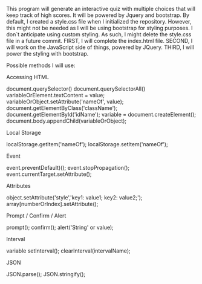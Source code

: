This program will generate an interactive quiz with multiple choices that will keep track of high scores.
It will be powered by Jquery and bootstrap.
By default, I created a style.css file when I initialized the repository. However, this might not be needed as I will be using bootstrap for styling purposes. I don´t anticipate using custom styling.
As such, I might delete the style.css file in a future commit.
FIRST, I will complete the index.html file.
SECOND, I will work on the JavaScript side of things, powered by JQuery.
THIRD, I will power the styling with bootstrap.

Possible methods I will use:

Accessing HTML

document.querySelector()
document.querySelectorAll()
variableOrElement.textContent = value;
variableOrObject.setAttribute('nameOf', value);
document.getElementByClass('className');
document.getElementById('idName');
variable = document.createElement();
document.body.appendChild(variableOrObject);

Local Storage

localStorage.getItem('nameOf');
localStorage.setItem('nameOf');

Event

event.preventDefault)();
event.stopPropagation();
event.currentTarget.setAttribute();

Attributes

object.setAttribute('style','key1: value1; key2: value2;');
array[numberOrIndex].setAttribute();

Prompt / Confirm / Alert

prompt();
confirm();
alert('String' or value);

Interval

variable setInterval();
clearInterval(intervalName);

JSON

JSON.parse();
JSON.stringify();

